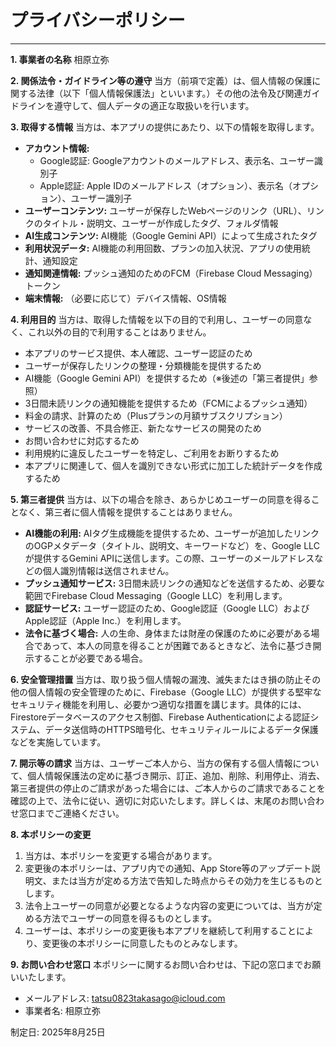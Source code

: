 # プライバシーポリシー

---

**1. 事業者の名称**
相原立弥

**2. 関係法令・ガイドライン等の遵守**
当方（前項で定義）は、個人情報の保護に関する法律（以下「個人情報保護法」といいます。）その他の法令及び関連ガイドラインを遵守して、個人データの適正な取扱いを行います。

**3. 取得する情報**
当方は、本アプリの提供にあたり、以下の情報を取得します。
*   **アカウント情報:** 
    - Google認証: Googleアカウントのメールアドレス、表示名、ユーザー識別子
    - Apple認証: Apple IDのメールアドレス（オプション）、表示名（オプション）、ユーザー識別子
*   **ユーザーコンテンツ:** ユーザーが保存したWebページのリンク（URL）、リンクのタイトル・説明文、ユーザーが作成したタグ、フォルダ情報
*   **AI生成コンテンツ:** AI機能（Google Gemini API）によって生成されたタグ
*   **利用状況データ:** AI機能の利用回数、プランの加入状況、アプリの使用統計、通知設定
*   **通知関連情報:** プッシュ通知のためのFCM（Firebase Cloud Messaging）トークン
*   **端末情報:** （必要に応じて）デバイス情報、OS情報

**4. 利用目的**
当方は、取得した情報を以下の目的で利用し、ユーザーの同意なく、これ以外の目的で利用することはありません。
*   本アプリのサービス提供、本人確認、ユーザー認証のため
*   ユーザーが保存したリンクの整理・分類機能を提供するため
*   AI機能（Google Gemini API）を提供するため（※後述の「第三者提供」参照）
*   3日間未読リンクの通知機能を提供するため（FCMによるプッシュ通知）
*   料金の請求、計算のため（Plusプランの月額サブスクリプション）
*   サービスの改善、不具合修正、新たなサービスの開発のため
*   お問い合わせに対応するため
*   利用規約に違反したユーザーを特定し、ご利用をお断りするため
*   本アプリに関連して、個人を識別できない形式に加工した統計データを作成するため

**5. 第三者提供**
当方は、以下の場合を除き、あらかじめユーザーの同意を得ることなく、第三者に個人情報を提供することはありません。
*   **AI機能の利用:** AIタグ生成機能を提供するため、ユーザーが追加したリンクのOGPメタデータ（タイトル、説明文、キーワードなど）を、Google LLCが提供するGemini APIに送信します。この際、ユーザーのメールアドレスなどの個人識別情報は送信されません。
*   **プッシュ通知サービス:** 3日間未読リンクの通知などを送信するため、必要な範囲でFirebase Cloud Messaging（Google LLC）を利用します。
*   **認証サービス:** ユーザー認証のため、Google認証（Google LLC）およびApple認証（Apple Inc.）を利用します。
*   **法令に基づく場合:** 人の生命、身体または財産の保護のために必要がある場合であって、本人の同意を得ることが困難であるときなど、法令に基づき開示することが必要である場合。

**6. 安全管理措置**
当方は、取り扱う個人情報の漏洩、滅失またはき損の防止その他の個人情報の安全管理のために、Firebase（Google LLC）が提供する堅牢なセキュリティ機能を利用し、必要かつ適切な措置を講じます。具体的には、Firestoreデータベースのアクセス制御、Firebase Authenticationによる認証システム、データ送信時のHTTPS暗号化、セキュリティルールによるデータ保護などを実施しています。

**7. 開示等の請求**
当方は、ユーザーご本人から、当方の保有する個人情報について、個人情報保護法の定めに基づき開示、訂正、追加、削除、利用停止、消去、第三者提供の停止のご請求があった場合には、ご本人からのご請求であることを確認の上で、法令に従い、適切に対応いたします。詳しくは、末尾のお問い合わせ窓口までご連絡ください。

**8. 本ポリシーの変更**
1. 当方は、本ポリシーを変更する場合があります。
2. 変更後の本ポリシーは、アプリ内での通知、App Store等のアップデート説明文、または当方が定める方法で告知した時点からその効力を生じるものとします。
3. 法令上ユーザーの同意が必要となるような内容の変更については、当方が定める方法でユーザーの同意を得るものとします。
4. ユーザーは、本ポリシーの変更後も本アプリを継続して利用することにより、変更後の本ポリシーに同意したものとみなします。

**9. お問い合わせ窓口**
本ポリシーに関するお問い合わせは、下記の窓口までお願いいたします。
*   メールアドレス: tatsu0823takasago@icloud.com
*   事業者名: 相原立弥

制定日: 2025年8月25日